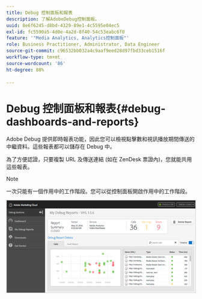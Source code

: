 ```yaml
---
title: Debug 控制面板和報表
description: 了解AdobeDebug控制面板。
uuid: 8e6f6245-d8bd-4329-89e1-4c5595e04ec5
exl-id: fc5590a5-4d0e-4a2d-8f40-54c53eabc6f0
feature: '"Media Analytics, Analytics控制面板"'
role: Business Practitioner, Administrator, Data Engineer
source-git-commit: c96532bb032a4c9aaf9eed28d97fbd33ceb1516f
workflow-type: tm+mt
source-wordcount: '86'
ht-degree: 88%

---
```


# Debug 控制面板和報表{#debug-dashboards-and-reports}

Adobe Debug 提供即時報表功能，因此您可以檢視點擊數和視訊播放期間傳送的中繼資料。這些報表都可以儲存在 Debug 中。

為了方便認證，只要複製 URL 及傳送連結 (如在 ZenDesk 票證內)，您就能共用這些報表。

>[!NOTE]
>
>一次只能有一個作用中的工作階段。您可以從控制面板開啟作用中的工作階段。

![](assets/debug-dashboard.png)
